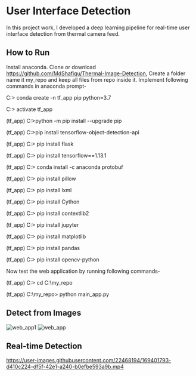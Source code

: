 # User Interface Detection
In this project work, I developed a deep learning pipeline for real-time user interface detection from thermal camera feed.

## How to Run
Install anaconda. Clone or download  https://github.com/MdShafiqu/Thermal-Image-Detection, Create a folder name it my_repo and keep all files from repo inside it.  Implement following commands in anaconda prompt-

C:\> conda create -n tf_app pip python=3.7

C:\> activate tf_app

(tf_app) C:\>python -m pip install --upgrade pip

(tf_app) C:\>pip install tensorflow-object-detection-api

(tf_app) C:\> pip install flask

(tf_app) C:\> pip install tensorflow==1.13.1

(tf_app) C:\> conda install -c anaconda protobuf

(tf_app) C:\> pip install pillow

(tf_app) C:\> pip install lxml

(tf_app) C:\> pip install Cython

(tf_app) C:\> pip install contextlib2

(tf_app) C:\> pip install jupyter

(tf_app) C:\> pip install matplotlib

(tf_app) C:\> pip install pandas

(tf_app) C:\> pip install opencv-python

Now test the web application by running following commands-

(tf_app) C:\> cd C:\my_repo

(tf_app) C:\my_repo> python main_app.py
## Detect from Images
![web_app1](https://user-images.githubusercontent.com/22468194/168495337-ded66a3b-9c86-4e9f-8684-5eac8b7d6eee.png)
![web_app](https://user-images.githubusercontent.com/22468194/168495356-483a4cbd-2a22-4781-8af6-e1cd06b7a6c0.png)

## Real-time Detection



https://user-images.githubusercontent.com/22468194/169401793-d410c224-df5f-42e1-a240-b0efbe593a9b.mp4

